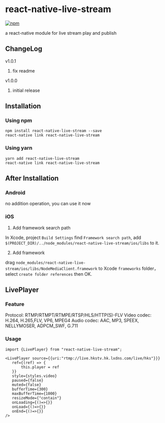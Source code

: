# react-native-live-stream
[![npm](https://img.shields.io/npm/v/react-native-live-stream.svg?style=flat-square)](https://www.npmjs.com/package/react-native-live-stream)

a react-native module for live stream play and publish

## ChangeLog

v1.0.1
1. fix readme

v1.0.0
1. initial release


## Installation
### Using npm

    npm install react-native-live-stream --save
    react-native link react-native-live-stream

### Using yarn
    yarn add react-native-live-stream
    react-native link react-native-live-stream

## After Installation
### Android
 no addition operation, you can use it now

### iOS
1. Add framework search path

In Xcode, project ```Build Settings``` find ```Framework search path```, 
add ```$(PROJECT_DIR)/../node_modules/react-native-live-stream/ios/libs``` to it.

2. Add framework

drag ```node_modules/react-native-live-stream/ios/libs/NodeMediaClient.framework``` to Xcode ```frameworks``` folder，select ```create folder references``` then OK.

## LivePlayer

### Feature
Protocol: RTMP/RTMPT/RTMPE/RTSP/HLS/HTTP(S)-FLV
Video codec: H.264, H.265,FLV, VP6, MPEG4
Audio codec: AAC, MP3, SPEEX, NELLYMOSER, ADPCM_SWF, G.711

### Usage

```
import {LivePlayer} from "react-native-live-stream";

<LivePlayer source={{uri:"rtmp://live.hkstv.hk.lxdns.com/live/hks"}}}
   ref={(ref) => {
       this.player = ref
   }}
   style={styles.video}
   paused={false}
   muted={false}
   bufferTime={300}
   maxBufferTime={1000}
   resizeMode={"contain"}
   onLoading={()=>{}}
   onLoad={()=>{}}
   onEnd={()=>{}}
/>
```
